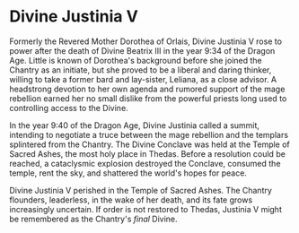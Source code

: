 <h1 class="title-sm">Divine Justinia V</h1>
<p>Formerly the Revered Mother Dorothea of Orlais, Divine Justinia V rose to power after the death of Divine Beatrix III in the year 9:34 of the Dragon Age. Little is known of Dorothea's background before she joined the Chantry as an initiate, but she proved to be a liberal and daring thinker, willing to take a former bard and lay-sister, Leliana, as a close advisor. A headstrong devotion to her own agenda and rumored support of the mage rebellion earned her no small dislike from the powerful priests long used to controlling access to the Divine.</p>

<p>In the year 9:40 of the Dragon Age, Divine Justinia called a summit, intending to negotiate a truce between the mage rebellion and the templars splintered from the Chantry. The Divine Conclave was held at the Temple of Sacred Ashes, the most holy place in Thedas. Before a resolution could be reached, a cataclysmic explosion destroyed the Conclave, consumed the temple, rent the sky, and shattered the world's hopes for peace.</p>

<p>Divine Justinia V perished in the Temple of Sacred Ashes. The Chantry flounders, leaderless, in the wake of her death, and its fate grows increasingly uncertain. If order is not restored to Thedas, Justinia V might be remembered as the Chantry's <i> final </i> Divine.</p>

